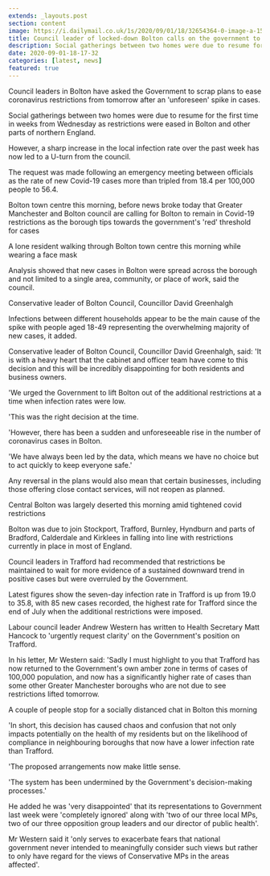 ```yaml
---
extends: _layouts.post
section: content
image: https://i.dailymail.co.uk/1s/2020/09/01/18/32654364-0-image-a-15_1598979693305.jpg 
title: Council leader of locked-down Bolton calls on the government to KEEP Covid restrictions in place 
description: Social gatherings between two homes were due to resume for the first time in weeks from Wednesday as restrictions were eased in Bolton but there has been in a sharp rise in its infection rate. 
date: 2020-09-01-18-17-32 
categories: [latest, news] 
featured: true 
--- 
```

Council leaders in Bolton have asked the Government to scrap plans to ease coronavirus restrictions from tomorrow after an 'unforeseen' spike in cases.

Social gatherings between two homes were due to resume for the first time in weeks from Wednesday as restrictions were eased in Bolton and other parts of northern England. 

However, a sharp increase in the local infection rate over the past week has now led to a U-turn from the council.

The request was made following an emergency meeting between officials as the rate of new Covid-19 cases more than tripled from 18.4 per 100,000 people to 56.4.

Bolton town centre this morning, before news broke today that Greater Manchester and Bolton council are calling for Bolton to remain in Covid-19 restrictions as the borough tips towards the government's 'red' threshold for cases

A lone resident walking through Bolton town centre this morning while wearing a face mask

Analysis showed that new cases in Bolton were spread across the borough and not limited to a single area, community, or place of work, said the council.

Conservative leader of Bolton Council, Councillor David Greenhalgh

Infections between different households appear to be the main cause of the spike with people aged 18-49 representing the overwhelming majority of new cases, it added.

Conservative leader of Bolton Council, Councillor David Greenhalgh, said: 'It is with a heavy heart that the cabinet and officer team have come to this decision and this will be incredibly disappointing for both residents and business owners.

'We urged the Government to lift Bolton out of the additional restrictions at a time when infection rates were low.

'This was the right decision at the time.

'However, there has been a sudden and unforeseeable rise in the number of coronavirus cases in Bolton.

'We have always been led by the data, which means we have no choice but to act quickly to keep everyone safe.'

Any reversal in the plans would also mean that certain businesses, including those offering close contact services, will not reopen as planned.

Central Bolton was largely deserted this morning amid tightened covid restrictions

Bolton was due to join Stockport, Trafford, Burnley, Hyndburn and parts of Bradford, Calderdale and Kirklees in falling into line with restrictions currently in place in most of England.

Council leaders in Trafford had recommended that restrictions be maintained to wait for more evidence of a sustained downward trend in positive cases but were overruled by the Government.

Latest figures show the seven-day infection rate in Trafford is up from 19.0 to 35.8, with 85 new cases recorded, the highest rate for Trafford since the end of July when the additional restrictions were imposed.

Labour council leader Andrew Western has written to Health Secretary Matt Hancock to 'urgently request clarity' on the Government's position on Trafford.

In his letter, Mr Western said: 'Sadly I must highlight to you that Trafford has now returned to the Government's own amber zone in terms of cases of 100,000 population, and now has a significantly higher rate of cases than some other Greater Manchester boroughs who are not due to see restrictions lifted tomorrow.

A couple of people stop for a socially distanced chat in Bolton this morning

'In short, this decision has caused chaos and confusion that not only impacts potentially on the health of my residents but on the likelihood of compliance in neighbouring boroughs that now have a lower infection rate than Trafford.

'The proposed arrangements now make little sense.

'The system has been undermined by the Government's decision-making processes.'

He added he was 'very disappointed' that its representations to Government last week were 'completely ignored' along with 'two of our three local MPs, two of our three opposition group leaders and our director of public health'.

Mr Western said it 'only serves to exacerbate fears that national government never intended to meaningfully consider such views but rather to only have regard for the views of Conservative MPs in the areas affected'.

